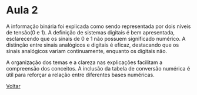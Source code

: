 # Aula 2

A informação binária foi explicada como sendo representada por dois níveis de tensão(0 e 1). A definição de sistemas digitais é bem apresentada, esclarecendo que os sinais de 0 e 1 não possuem significado numérico. A distinção entre sinais analógicos e digitais é eficaz, destacando que os sinais analógicos variam continuamente, enquanto os digitais não.


A organização dos temas e a clareza nas explicações facilitam a compreensão dos conceitos. A inclusão da tabela de conversão numérica é útil para reforçar a relação entre diferentes bases numéricas. 

      
[Voltar](readme.md)







































